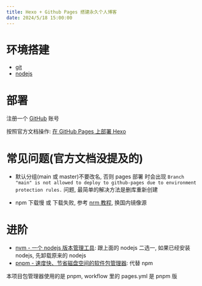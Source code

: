 ```yaml
---
title: Hexo + Github Pages 搭建永久个人博客
date: 2024/5/18 15:00:00
---
```


# 环境搭建

- [git](https://git-scm.com/)
- [nodejs](https://nodejs.org/)

# 部署

注册一个 [GitHub](https://github.com/) 账号

按照官方文档操作: [在 GitHub Pages 上部署 Hexo](https://hexo.io/zh-cn/docs/github-pages)

# 常见问题(官方文档没提及的)

- 默认分组(main 或 master)不要改名, 否则 pages 部署 时会出现 `Branch "main" is not allowed to deploy to github-pages due to environment protection rules.` 问题, 最简单的解决方法是删库重新创建

- npm 下载慢 或 下载失败, 参考 [nrm 教程](https://zhuanlan.zhihu.com/p/636455443), 换国内镜像源

# 进阶

- [nvm - 一个 nodejs 版本管理工具](https://nvm.uihtm.com/): 跟上面的 nodejs 二选一, 如果已经安装 nodejs, 先卸载原来的 nodejs
- [pnpm - 速度快、节省磁盘空间的软件包管理器](https://www.pnpm.cn/): 代替 npm

本项目包管理器使用的是 pnpm, workflow 里的 pages.yml 是 pnpm 版

